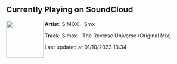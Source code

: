 ## Currently Playing on SoundCloud

[<img align="left" width="100" src="https://i1.sndcdn.com/artworks-NFQjCdcsCdB5jzUT-RJgpgg-t500x500.jpg">](https://soundcloud.com/dj-simox/simox-the-reverse-universe-original-mix)

**Artist**: SIMOX - Smx 

**Track**: Simox - The Reverse Universe (Original Mix)

Last updated at 01/10/2023 13:34
